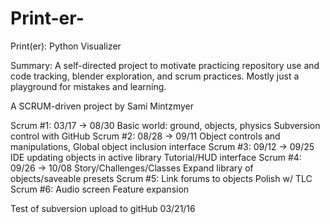 # Print-er-
Print(er): Python Visualizer

Summary: A self-directed project to motivate practicing repository use and code tracking, blender exploration, and scrum practices.
Mostly just a playground for mistakes and learning.

A SCRUM-driven project by Sami Mintzmyer

Scrum #1: 03/17 -> 08/30
  Basic world: ground, objects, physics
  Subversion control with GitHub
Scrum #2: 08/28 -> 09/11
  Object controls and manipulations, 
  Global object inclusion interface
Scrum #3: 09/12 -> 09/25
  IDE updating objects in active library
  Tutorial/HUD interface
Scrum #4: 09/26 -> 10/08
  Story/Challenges/Classes
  Expand library of objects/saveable presets
Scrum #5: 
  Link forums to objects
  Polish w/ TLC
Scrum #6: 
  Audio screen
  Feature expansion


Test of subversion upload to gitHub 03/21/16
